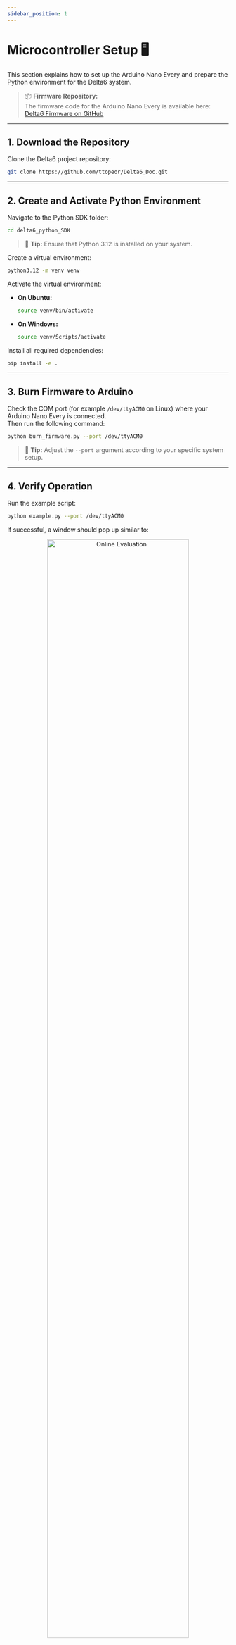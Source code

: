 ```yaml
---
sidebar_position: 1
---
```



# Microcontroller Setup 🖥️


This section explains how to set up the Arduino Nano Every and prepare the Python environment for the Delta6 system.

> 📦 **Firmware Repository:**  
> The firmware code for the Arduino Nano Every is available here:  
> [Delta6 Firmware on GitHub](https://github.com/ttopeor/Delta6_Doc/tree/main/firmware)

---

## 1. Download the Repository

Clone the Delta6 project repository:

```bash
git clone https://github.com/ttopeor/Delta6_Doc.git
```

---

## 2. Create and Activate Python Environment

Navigate to the Python SDK folder:

```bash
cd delta6_python_SDK
```

> 📌 **Tip:** Ensure that Python 3.12 is installed on your system.

Create a virtual environment:

```bash
python3.12 -m venv venv
```

Activate the virtual environment:

- **On Ubuntu:**
  ```bash
  source venv/bin/activate
  ```

- **On Windows:**
  ```bash
  source venv/Scripts/activate
  ```

Install all required dependencies:

```bash
pip install -e .
```

---

## 3. Burn Firmware to Arduino

Check the COM port (for example `/dev/ttyACM0` on Linux) where your Arduino Nano Every is connected.  
Then run the following command:

```bash
python burn_firmware.py --port /dev/ttyACM0
```

> 🧩 **Tip:** Adjust the `--port` argument according to your specific system setup.

---

## 4. Verify Operation

Run the example script:

```bash
python example.py --port /dev/ttyACM0
```

If successful, a window should pop up similar to:

<p align="center">
  <img src="/img/online_eval.gif" alt="Online Evaluation" width="80%" />
</p>

The coordinate system is defined as follows:

<p align="center">
  <img src="/img/overall.png" alt="Coordinate System Definition" width="50%" />
</p>

---

🎯 **Congratulations!**  
Your microcontroller setup is complete, and the Delta6 system is ready for further testing and calibration.
